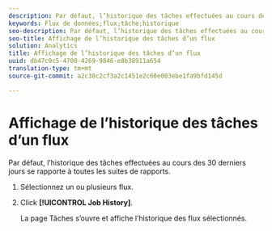```yaml
---
description: Par défaut, l’historique des tâches effectuées au cours des 30 derniers jours se rapporte à toutes les suites de rapports.
keywords: Flux de données;flux;tâche;historique
seo-description: Par défaut, l’historique des tâches effectuées au cours des 30 derniers jours se rapporte à toutes les suites de rapports.
seo-title: Affichage de l’historique des tâches d’un flux
solution: Analytics
title: Affichage de l’historique des tâches d’un flux
uuid: db47c9c5-4700-4269-9846-e8b38911a654
translation-type: tm+mt
source-git-commit: a2c38c2cf3a2c1451e2c60e003ebe1fa9bfd145d

---
```



# Affichage de l’historique des tâches d’un flux

Par défaut, l’historique des tâches effectuées au cours des 30 derniers jours se rapporte à toutes les suites de rapports.

1. Sélectionnez un ou plusieurs flux.
1. Click **[!UICONTROL Job History]**.

   La page Tâches s’ouvre et affiche l’historique des flux sélectionnés.
